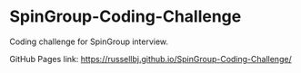# SpinGroup-Coding-Challenge

Coding challenge for SpinGroup interview.

GitHub Pages link: https://russellbj.github.io/SpinGroup-Coding-Challenge/
